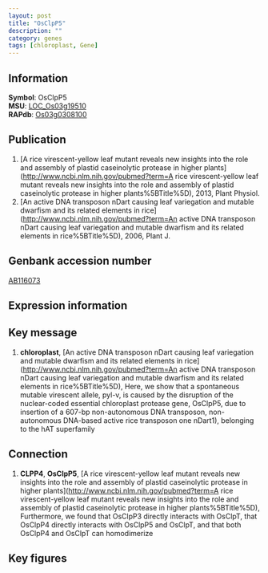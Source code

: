 ```yaml
---
layout: post
title: "OsClpP5"
description: ""
category: genes
tags: [chloroplast, Gene]
---
```


## Information
__Symbol__: OsClpP5  
__MSU__: [LOC_Os03g19510](http://rice.plantbiology.msu.edu/cgi-bin/ORF_infopage.cgi?orf=LOC_Os03g19510)  
__RAPdb__: [Os03g0308100](http://rapdb.dna.affrc.go.jp/viewer/gbrowse_details/irgsp1?name=Os03g0308100)  

## Publication
1. [A rice virescent-yellow leaf mutant reveals new insights into the role and assembly of plastid caseinolytic protease in higher plants](http://www.ncbi.nlm.nih.gov/pubmed?term=A rice virescent-yellow leaf mutant reveals new insights into the role and assembly of plastid caseinolytic protease in higher plants%5BTitle%5D), 2013, Plant Physiol.
2. [An active DNA transposon nDart causing leaf variegation and mutable dwarfism and its related elements in rice](http://www.ncbi.nlm.nih.gov/pubmed?term=An active DNA transposon nDart causing leaf variegation and mutable dwarfism and its related elements in rice%5BTitle%5D), 2006, Plant J.

## Genbank accession number
[AB116073](http://www.ncbi.nlm.nih.gov/nuccore/AB116073)  

## Expression information

## Key message
1. __chloroplast__, [An active DNA transposon nDart causing leaf variegation and mutable dwarfism and its related elements in rice](http://www.ncbi.nlm.nih.gov/pubmed?term=An active DNA transposon nDart causing leaf variegation and mutable dwarfism and its related elements in rice%5BTitle%5D),  Here, we show that a spontaneous mutable virescent allele, pyl-v, is caused by the disruption of the nuclear-coded essential chloroplast protease gene, OsClpP5, due to insertion of a 607-bp non-autonomous DNA transposon, non-autonomous DNA-based active rice transposon one nDart1), belonging to the hAT superfamily

## Connection
1. __CLPP4__, __OsClpP5__, [A rice virescent-yellow leaf mutant reveals new insights into the role and assembly of plastid caseinolytic protease in higher plants](http://www.ncbi.nlm.nih.gov/pubmed?term=A rice virescent-yellow leaf mutant reveals new insights into the role and assembly of plastid caseinolytic protease in higher plants%5BTitle%5D),  Furthermore, we found that OsClpP3 directly interacts with OsClpT, that OsClpP4 directly interacts with OsClpP5 and OsClpT, and that both OsClpP4 and OsClpT can homodimerize

## Key figures



